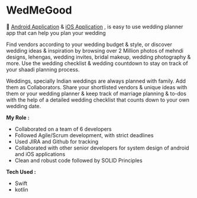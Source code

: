 # WedMeGood

:iphone: [Android Application](https://play.google.com/store/apps/details?id=com.wedmegood.planner) & [iOS Application](https://play.google.com/store/apps/details?id=com.wedmegood.planner) , is easy to use wedding planner app that can help you plan your wedding

Find vendors according to your wedding budget & style, or discover wedding ideas & inspiration by browsing over 2 Million photos of mehndi designs, lehengas, wedding invites, bridal makeup, wedding photography & more. Use the wedding checklist & wedding countdown to stay on track of your shaadi planning process.

Weddings, specially Indian weddings are always planned with family. Add them as Collaborators. Share your shortlisted vendors & unique ideas with them or your wedding planner & keep track of marriage planning & to-dos with the help of a detailed wedding checklist that counts down to your own wedding date. 

__My Role :__ 

* Collaborated on a team of 6 developers
* Followed Agile/Scrum development, with strict deadlines
* Used JIRA and Github for tracking
* Collaborated with other senior developers for system design of android and iOS applications
* Clean and robust code followed by SOLID Principles

__Tech Used :__
* Swift 
* kotlin
